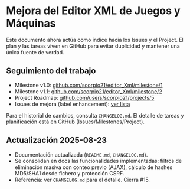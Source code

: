 # Mejora del Editor XML de Juegos y Máquinas

Este documento ahora actúa como índice hacia los Issues y el Project. El plan y las tareas viven en GitHub para evitar duplicidad y mantener una única fuente de verdad.

## Seguimiento del trabajo

- Milestone v1.0: [github.com/scorpio21/editor_Xml/milestone/1](https://github.com/scorpio21/editor_Xml/milestone/1)
- Milestone v1.1: [github.com/scorpio21/editor_Xml/milestone/2](https://github.com/scorpio21/editor_Xml/milestone/2)
- Project Roadmap: [github.com/users/scorpio21/projects/5](https://github.com/users/scorpio21/projects/5)
- Issues de mejora (label enhancement): [ver lista](https://github.com/scorpio21/editor_Xml/issues?q=is%3Aissue+label%3Aenhancement)

Para el historial de cambios, consulta `CHANGELOG.md`. El detalle de tareas y planificación está en GitHub (Issues/Milestones/Project).

## Actualización 2025-08-23

- Documentación actualizada (`README.md`, `CHANGELOG.md`).
- Se consolidan en docs las funcionalidades implementadas: filtros de eliminación masiva con conteo previo (AJAX), cálculo de hashes MD5/SHA1 desde fichero y protección CSRF.
- Referencia: ver `CHANGELOG.md` para el detalle. Cierra #15.
